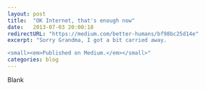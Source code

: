```yaml
---
layout: post
title:  "OK Internet, that's enough now"
date:   2013-07-03 20:00:18
redirectURL: "https://medium.com/better-humans/bf98bc25d14e"
excerpt: "Sorry Grandma, I got a bit carried away.

<small><em>Published on Medium.</em></small>"
categories: blog
---
```


Blank